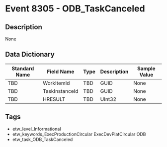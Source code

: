 # Event 8305 - ODB_TaskCanceled

## Description
None

## Data Dictionary
|Standard Name|Field Name|Type|Description|Sample Value|
|---|---|---|---|---|
|TBD|WorkItemId|TBD|GUID|None|None|
|TBD|TaskInstanceId|TBD|GUID|None|None|
|TBD|HRESULT|TBD|UInt32|None|None|

## Tags
* etw_level_Informational
* etw_keywords_ExecProductionCircular ExecDevPlatCircular ODB
* etw_task_ODB_TaskCanceled